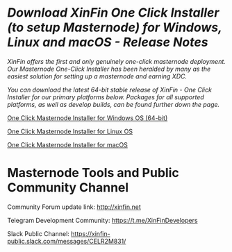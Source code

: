 # *Download XinFin One Click Installer (to setup Masternode) for Windows, Linux and macOS - Release Notes*


*XinFin offers the first and only genuinely one-click masternode deployment. Our Masternode One-Click Installer has been heralded by many as the easiest solution for setting up a masternode and earning XDC.*

*You can download the latest 64-bit stable release of XinFin - One Click Installer for our primary platforms below. Packages for all supported platforms, as well as develop builds, can be found further down the page.*

[One Click Masternode Installer for Windows OS (64-bit)](http://download.xinfin.network/XinFin-Network-installer-0-12-0.exe)


[One Click Masternode Installer for Linux OS](http://download.xinfin.network/XinFin-Network-linux64-0-12-0.deb)


[One Click Masternode Installer for macOS](http://download.xinfin.network/XinFin-Network-installer-0-12-0.rar)


# Masternode Tools and Public Community Channel #

Community Forum update link: http://xinfin.net

Telegram Development Community: https://t.me/XinFinDevelopers

Slack Public Channel: https://xinfin-public.slack.com/messages/CELR2M831/
